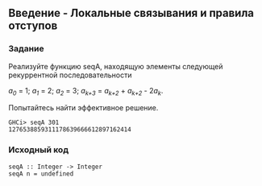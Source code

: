 ## Введение - Локальные связывания и правила отступов

### Задание

Реализуйте функцию seqA, находящую элементы следующей рекуррентной последовательности

<i>a<sub>0</sub></i> = 1; <i>a<sub>1</sub></i> = 2; <i>a<sub>2</sub></i> = 3; <i>a<sub>k+3</sub></i> = <i>a<sub>k+2</sub></i> +  <i>a<sub>k+2</sub></i> - 2<i>a<sub>k</sub></i>.

Попытайтесь найти эффективное решение.

```
GHCi> seqA 301
1276538859311178639666612897162414
```

### Исходный код

```
seqA :: Integer -> Integer
seqA n = undefined
```
